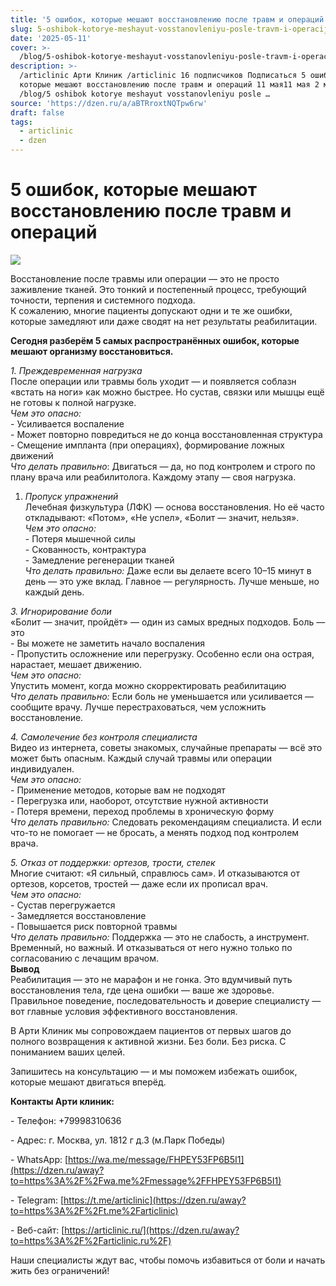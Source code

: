 ```yaml
---
title: '5 ошибок, которые мешают восстановлению после травм и операций'
slug: 5-oshibok-kotorye-meshayut-vosstanovleniyu-posle-travm-i-operacij
date: '2025-05-11'
cover: >-
  /blog/5-oshibok-kotorye-meshayut-vosstanovleniyu-posle-travm-i-operacij/cover.jpg
description: >-
  /articlinic Арти Клиник /articlinic 16 подписчиков Подписаться 5 ошибок,
  которые мешают восстановлению после травм и операций 11 мая11 мая 2 мин
  /blog/5 oshibok kotorye meshayut vosstanovleniyu posle …
source: 'https://dzen.ru/a/aBTRroxtNQTpw6rw'
draft: false
tags:
  - articlinic
  - dzen
---
```


# 5 ошибок, которые мешают восстановлению после травм и операций

![](/blog/5-oshibok-kotorye-meshayut-vosstanovleniyu-posle-travm-i-operacij/img-0.jpg)

Восстановление после травмы или операции — это не просто заживление тканей. Это тонкий и постепенный процесс, требующий точности, терпения и системного подхода.  
К сожалению, многие пациенты допускают одни и те же ошибки, которые замедляют или даже сводят на нет результаты реабилитации.

**Сегодня разберём 5 самых распространённых ошибок, которые мешают организму восстановиться.**  
  
_1\. Преждевременная нагрузка_  
После операции или травмы боль уходит — и появляется соблазн «встать на ноги» как можно быстрее. Но сустав, связки или мышцы ещё не готовы к полной нагрузке.  
_Чем это опасно:_  
\- Усиливается воспаление  
\- Может повторно повредиться не до конца восстановленная структура  
\- Смещение импланта (при операциях), формирование ложных движений  
_Что делать правильно_: Двигаться — да, но под контролем и строго по плану врача или реабилитолога. Каждому этапу — своя нагрузка.  
  
1. _Пропуск упражнений_  
Лечебная физкультура (ЛФК) — основа восстановления. Но её часто откладывают: «Потом», «Не успел», «Болит — значит, нельзя».  
_Чем это опасно:_  
\- Потеря мышечной силы  
\- Скованность, контрактура  
\- Замедление регенерации тканей  
_Что делать правильно:_ Даже если вы делаете всего 10–15 минут в день — это уже вклад. Главное — регулярность. Лучше меньше, но каждый день.  
  
_3\. Игнорирование боли_  
«Болит — значит, пройдёт» — один из самых вредных подходов. Боль — это  
\- Вы можете не заметить начало воспаления  
\- Пропустить осложнение или перегрузку. Особенно если она острая, нарастает, мешает движению.  
_Чем это опасно:_  
Упустить момент, когда можно скорректировать реабилитацию  
_Что делать правильно:_ Если боль не уменьшается или усиливается — сообщите врачу. Лучше перестраховаться, чем усложнить восстановление.  
  
_4\. Самолечение без контроля специалиста_  
Видео из интернета, советы знакомых, случайные препараты — всё это может быть опасным. Каждый случай травмы или операции индивидуален.  
_Чем это опасно:_  
\- Применение методов, которые вам не подходят  
\- Перегрузка или, наоборот, отсутствие нужной активности  
\- Потеря времени, переход проблемы в хроническую форму  
_Что делать правильно:_ Следовать рекомендациям специалиста. И если что-то не помогает — не бросать, а менять подход под контролем врача.  
  
_5\. Отказ от поддержки: ортезов, трости, стелек_  
Многие считают: «Я сильный, справлюсь сам». И отказываются от ортезов, корсетов, тростей — даже если их прописал врач.  
_Чем это опасно:_  
\- Сустав перегружается  
\- Замедляется восстановление  
\- Повышается риск повторной травмы  
_Что делать правильно:_ Поддержка — это не слабость, а инструмент. Временный, но важный. И отказываться от него нужно только по согласованию с лечащим врачом.  
**Вывод**  
Реабилитация — это не марафон и не гонка. Это вдумчивый путь восстановления тела, где цена ошибки — ваше же здоровье. Правильное поведение, последовательность и доверие специалисту — вот главные условия эффективного восстановления.

  
В Арти Клиник мы сопровождаем пациентов от первых шагов до полного возвращения к активной жизни. Без боли. Без риска. С пониманием ваших целей.

  
Запишитесь на консультацию — и мы поможем избежать ошибок, которые мешают двигаться вперёд.  
  
**Контакты Арти клиник:**

\- Телефон: +79998310636

\- Адрес: г. Москва, ул. 1812 г д.3 (м.Парк Победы)

\- WhatsApp: [https://wa.me/message/FHPEY53FP6B5I1](https://dzen.ru/away?to=https%3A%2F%2Fwa.me%2Fmessage%2FFHPEY53FP6B5I1)

\- Telegram: [https://t.me/articlinic](https://dzen.ru/away?to=https%3A%2F%2Ft.me%2Farticlinic)

\- Веб-сайт: [https://articlinic.ru/](https://dzen.ru/away?to=https%3A%2F%2Farticlinic.ru%2F)

Наши специалисты ждут вас, чтобы помочь избавиться от боли и начать жить без ограничений!